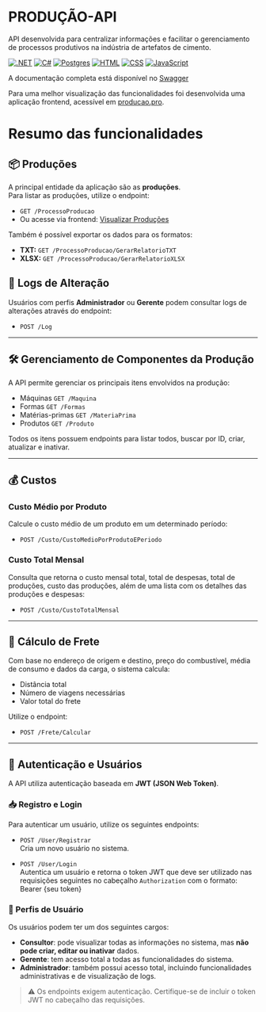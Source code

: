 # **PRODUÇÃO-API** #

API desenvolvida para centralizar informações e facilitar o gerenciamento de processos produtivos na indústria de artefatos de cimento.

[![.NET](https://img.shields.io/badge/.NET-512BD4?logo=dotnet&logoColor=fff)](#) [![C#](https://custom-icon-badges.demolab.com/badge/C%23-%23239120.svg?logo=cshrp&logoColor=white)](#) [![Postgres](https://img.shields.io/badge/Postgres-%23316192.svg?logo=postgresql&logoColor=white)](#) [![HTML](https://img.shields.io/badge/HTML-%23E34F26.svg?logo=html5&logoColor=white)](#) [![CSS](https://img.shields.io/badge/CSS-1572B6?logo=css3&logoColor=fff)](#) [![JavaScript](https://img.shields.io/badge/JavaScript-F7DF1E?logo=javascript&logoColor=000)](#)



A documentação completa está disponível no [Swagger](https://producao.pro/api/swagger/index.html)  

Para uma melhor visualização das funcionalidades foi desenvolvida uma aplicação frontend, acessível em [producao.pro](https://producao.pro).

# Resumo das funcionalidades #

## 📦 Produções

A principal entidade da aplicação são as **produções**.  
Para listar as produções, utilize o endpoint:

- `GET /ProcessoProducao`  
- Ou acesse via frontend: [Visualizar Produções](https://producao.pro/production/html/index.html)

Também é possível exportar os dados para os formatos:

- **TXT:** `GET /ProcessoProducao/GerarRelatorioTXT`
- **XLSX:** `GET /ProcessoProducao/GerarRelatorioXLSX`

## 🧾 Logs de Alteração

Usuários com perfis **Administrador** ou **Gerente** podem consultar logs de alterações através do endpoint:

- `POST /Log`

---

## 🛠️ Gerenciamento de Componentes da Produção

A API permite gerenciar os principais itens envolvidos na produção:

- Máquinas `GET /Maquina` 
- Formas `GET /Formas`
- Matérias-primas `GET /MateriaPrima`
- Produtos `GET /Produto`

Todos os itens possuem endpoints para listar todos, buscar por ID, criar, atualizar e inativar.

---

## 💰 Custos

### Custo Médio por Produto

Calcule o custo médio de um produto em um determinado período:

- `POST /Custo/CustoMedioPorProdutoEPeriodo`

### Custo Total Mensal

Consulta que retorna o custo mensal total, total de despesas, total de produções, custo das produções, além de uma lista com os detalhes das produções e despesas:

- `POST /Custo/CustoTotalMensal`

---

## 🚚 Cálculo de Frete

Com base no endereço de origem e destino, preço do combustível, média de consumo e dados da carga, o sistema calcula:

- Distância total
- Número de viagens necessárias
- Valor total do frete

Utilize o endpoint:

- `POST /Frete/Calcular`

---

## 🔐 Autenticação e Usuários

A API utiliza autenticação baseada em **JWT (JSON Web Token)**.

### 📥 Registro e Login

Para autenticar um usuário, utilize os seguintes endpoints:

- `POST /User/Registrar`  
  Cria um novo usuário no sistema.

- `POST /User/Login`  
  Autentica um usuário e retorna o token JWT que deve ser utilizado nas requisições seguintes no cabeçalho `Authorization` com o formato: Bearer {seu token}


### 👥 Perfis de Usuário

Os usuários podem ter um dos seguintes cargos:

- **Consultor**: pode visualizar todas as informações no sistema, mas **não pode criar, editar ou inativar** dados.
- **Gerente**: tem acesso total a todas as funcionalidades do sistema.
- **Administrador**: também possui acesso total, incluindo funcionalidades administrativas e de visualização de logs.

> ⚠️ Os endpoints exigem autenticação. Certifique-se de incluir o token JWT no cabeçalho das requisições.
